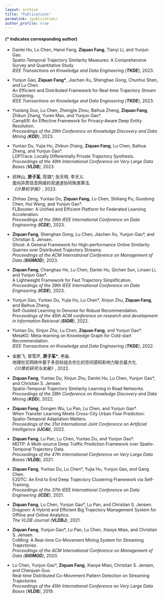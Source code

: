 ```yaml
---
layout: archive
title: "Publications"
permalink: /publication/
author_profile: true
---
```


#### (* Indicates corresponding author)
        
- Danlei Hu, Lu Chen, Hanxi Fang, **Ziquan Fang**, Tianyi Li, and Yunjun Gao.<br> 
Spatio-Temporal Trajectory Similarity Measures: A Comprehensive Survey and Quantitative Study<br>
*IEEE Transactions on Knowledge and Data Engineering (**TKDE**)*, 2023.

 - Yunjun Gao, **Ziquan Fang\***, Jiachen Xu, Shenghao Gong, Chunhui Shen, and Lu Chen.<br> 
 An Efficient and Distributed Framework for Real-time Trajectory Stream Clustering.<br> 
 *IEEE Transactions on Knowledge and Data Engineering (**TKDE**)*, 2023.

 - Yuxiang Guo, Lu Chen, Zhengjie Zhou, Baihua Zheng, **Ziquan Fang**, Zhikun Zhang, Yuren Mao, and Yunjun Gao\*.<br> 
 CampER: An Effective Framework for Privacy-Aware Deep Entity Resolution.<br> 
 *Proceedings of the 29th Conference on Knowledge Discovery and Data Mining (**KDD**)*, 2023.
 
 - Yuntao Du, Yujia Hu, Zhikun Zhang, **Ziquan Fang**, Lu Chen, Baihua Zheng, and Yunjun Gao\*.<br> 
 LDPTrace: Locally Differentially Private Trajectory Synthesis.<br> 
 *Proceedings of the 49th International Conference on Very Large Data Bases (**VLDB**)*, 2023.
 
 - 邱林山, **房子荃**, 陈璐\*, 张天明, 李天义.<br> 
 面向异质信息网络的双通道协同聚类算法.<br> 
 *《计算机学报》*, 2023.

 - Zhihao Zeng, Yuntao Du, **Ziquan Fang**, Lu Chen, Shiliang Pu, Guodong Chen, Hui Wang, and Yunjun Gao\*.<br> 
 FLBooster: A Unified and Efficient Platform for Federated Learning Acceleration.<br> 
 *Proceedings of the 39th IEEE International Conference on Data Engineering (**ICDE**)*, 2023. 
 
 - **Ziquan Fang**, Shenghao Gong, Lu Chen, Jiachen Xu, Yunjun Gao\*, and Christian S. Jensen.<br>
 Ghost: A General Framework for High-performance Online Similarity Queries over Distributed Trajectory Streams.<br>
 *Proceedings of the ACM International Conference on Management of Data (**SIGMOD**)*, 2023.

 - **Ziquan Fang**, Changhao He, Lu Chen, Danlei Hu, Qichen Sun, Linsen Li, and Yunjun Gao\*.<br> 
 A Lightweight Framework for Fast Trajectory Simplification.<br> 
 *Proceedings of the 39th IEEE International Conference on Data Engineering (**ICDE**)*, 2023.
        
 - Yunjun Gao, Yuntao Du, Yujia Hu, Lu Chen\*, Xinjun Zhu, **Ziquan Fang**, and Baihua Zheng.<br> 
 Self-Guided Learning to Denoise for Robust Recommendation.<br> 
 *Proceedings of the 45th ACM conference on research and development in Information Retrieval (**SIGIR**)*, 2022.
 
 - Yuntao Du, Xinjun Zhu, Lu Chen, **Ziquan Fang**, and Yunjun Gao\*.<br>
 MetaKG: Meta-learning on Knowledge Graph for Cold-start Recommendation.<br>
 *IEEE Transactions on Knowledge and Data Engineering (**TKDE**)*, 2022.
 
  - 金鹏飞, 常雪芹, **房子荃\***, 李淼.<br> 
 地理社交网络中基于多目标组合优化的空间感知影响力联合最大化.<br> 
 *《计算机研究与发展》*, 2022.

- **Ziquan Fang**, Yuntao Du, Xinjun Zhu, Danlei Hu, Lu Chen, Yunjun Gao\*, and Christian S. Jensen.<br>
Spatio-Temporal Trajectory Similarity Learning in Road Networks.<br>
*Proceedings of the 28th Conference on Knowledge Discovery and Data Mining (**KDD**)*, 2022. 
        
 - **Ziquan Fang**, Dongen Wu, Lu Pan, Lu Chen, and Yunjun Gao\*.<br> 
 When Transfer Learning Meets Cross-City Urban Flow Prediction: Spatio-Temporal Adaptation Matters.<br> 
 *Proceedings of the 31st International Joint Conference on Artificial Intelligence (**IJCAI**)*, 2022. 
        
 - **Ziquan Fang**, Lu Pan, Lu Chen, Yuntao Du, and Yunjun Gao\*.<br> 
 MDTP: A Multi-source Deep Traffic Prediction Framework over Spatio-Temporal Trajectory Data.<br> 
 *Proceedings of the 47th International Conference on Very Large Data Bases (**VLDB**)*, 2021.
        
 - **Ziquan Fang**, Yuntao Du, Lu Chen\*, Yujia Hu, Yunjun Gao, and Gang Chen.<br> 
 E2DTC: An End to End Deep Trajectory Clustering Framework via Self-Training.<br> 
 *Proceedings of the 37th IEEE International Conference on Data Engineering (**ICDE**)*, 2021. 
 
  - **Ziquan Fang**, Lu Chen, Yunjun Gao\*, Lu Pan, and Christian S. Jensen.<br> 
 Dragoon: A Hybrid and Efficient Big Trajectory Management System for Offline and Online Analytics.<br> 
 *The VLDB Journal (**VLDBJ**)*, 2021.
        
 - **Ziquan Fang**, Yunjun Gao\*, Lu Pan, Lu Chen, Xiaoye Miao, and Christian S. Jensen.<br> 
 CoMing: A Real-time Co-Movement Mining System for Streaming Trajectories.<br> 
 *Proceedings of the ACM International Conference on Management of Data (**SIGMOD**)*, 2020. 
        
 - Lu Chen, Yunjun Gao\*, **Ziquan Fang**, Xiaoye Miao, Christian S. Jensen, and Chenjuan Guo.<br> 
 Real-time Distributed Co-Movement Pattern Detection on Streaming Trajectories.<br> 
 *Proceedings of the 45th International Conference on Very Large Data Bases (**VLDB**)*, 2019.
